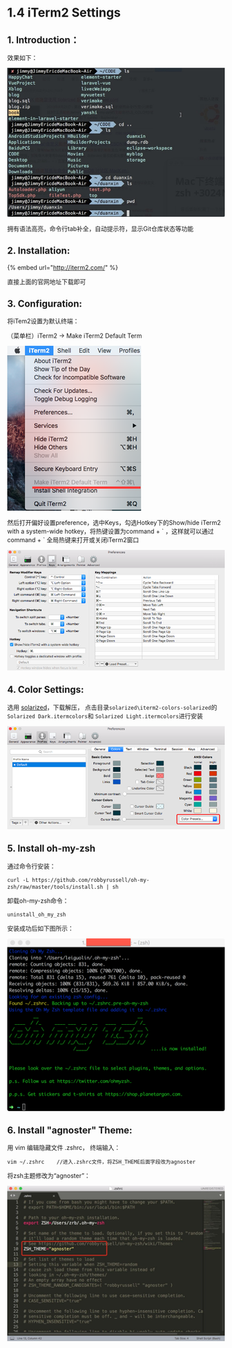 # 1.4 iTerm2 Settings

## 1. Introduction：

效果如下：

![](../.gitbook/assets/006tkftcgy1fi8xhqbrgtj30mi0fe0vs.jpg)

 拥有语法高亮，命令行tab补全，自动提示符，显示Git仓库状态等功能

## 2. Installation:

{% embed url="http://iterm2.com/" %}

直接上面的官网地址下载即可

## 3. Configuration:

 将iTem2设置为默认终端：

 （菜单栏）iTerm2 -&gt; Make iTerm2 Default Term

![](../.gitbook/assets/1.png)

 然后打开偏好设置preference，选中Keys，勾选Hotkey下的Show/hide iTerm2 with a system-wide hotkey，将热键设置为command + \` ，这样就可以通过command + \` 全局热键来打开或关闭iTerm2窗口

![](../.gitbook/assets/2.png)

## 4. Color Settings:

 选用 [solarized](http://ethanschoonover.com/solarized)，下载解压， 点击目录`solarized\iterm2-colors-solarized`的`Solarized Dark.itermcolors`和 `Solarized Light.itermcolors`进行安装

![](../.gitbook/assets/3.png)

## 5. Install oh-my-zsh

 通过命令行安装：

```text
curl -L https://github.com/robbyrussell/oh-my-zsh/raw/master/tools/install.sh | sh
```

 卸载oh-my-zsh命令：

```text
uninstall_oh_my_zsh
```

安装成功后如下图所示：

![](../.gitbook/assets/4.png)

## 6. Install "agnoster" Theme:

 用 vim 编辑隐藏文件 .zshrc， 终端输入：

```text
vim ~/.zshrc    //进入.zshrc文件，将ZSH_THEME后面字段改为agnoster
```

 将zsh主题修改为“agnoster”：

![](../.gitbook/assets/5.jpg)


